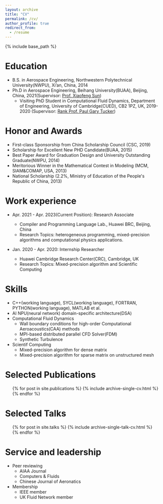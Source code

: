```yaml
---
layout: archive
title: "CV"
permalink: /cv/
author_profile: true
redirect_from:
  - /resume
---
```


{% include base_path %}

Education
======
* B.S. in Aerospace Engineering, Northwestern Polytechnical University(NWPU), Xi’an, China, 2014
* Ph.D in Aerospace Engineering, Beihang University(BUAA), Beijing, China, 2021(Supervisor: [Prof. Xiaofeng Sun](https://www.buaa.edu.cn/info/1545/1774.htm))
  * Visiting PhD Student in Computational Fluid Dynamics, Department of Engineering, University of Cambridge(CUED), CB2 1PZ, UK, 2019-2020 (Supervisor: [Rank Prof. Paul Gary Tucker](http://www.eng.cam.ac.uk/profiles/pgt23)) 

Honor and Awards
======
* First-class Sponsorship from China Scholarship Council (CSC, 2019)
* Scholarship for Excellent New PHD Candidate(BUAA, 2015)
* Best Paper Award for Graduation Design and University Outstanding Graduate(NWPU, 2014)
* Meritorious Winner in the Mathematical Contest in Modeling (MCM, SIAM&COMAP, USA, 2013) 
* National Scholarship (2.2%, Ministry of Education of the People's Republic of China, 2013) 

Work experience
======
* Apr. 2021 - Apr. 2023(Current Position): Research Associate
  * Compiler and Programming Language Lab., Huawei BRC, Beijing, China
  * Research Topics: heterogeneous programming, mixed-precision algorithms and computational physics applications. 

* Jan. 2020 - Apr. 2020: Internship Researcher
  * Huawei Cambridge Research Center(CRC), Cambridge, UK
  * Research Topics: Mixed-precision algorithm and Scientific Computing
  
Skills
======
* C++(working language), SYCL(working language), FORTRAN, PYTHON(working language), MATLAB et al.
* AI NPU(neural network) domain-specific architecture(DSA)
* Computational Fluid Dynamics
  * Wall boundary conditions for high-order Computational Aeroacoustics(CAA) methods
  * MPI-based distributed parallel CFD Solver(FDM)
  * Synthetic Turbulence
* Scientif Computing
  * Mixed-precision algorithm for dense matrix
  * Mixed-precision algorithm for sparse matrix on unstructured mesh

Selected Publications
======
  <ul>{% for post in site.publications %}
    {% include archive-single-cv.html %}
  {% endfor %}</ul>
  
Selected Talks
======
  <ul>{% for post in site.talks %}
    {% include archive-single-talk-cv.html %}
  {% endfor %}</ul>
  
Service and leadership
======
* Peer reviewing
  * AIAA Journal
  * Computers & Fluids
  * Chinese Journal of Aeronatics
* Membership
  * IEEE member
  * UK Fluid Network member
